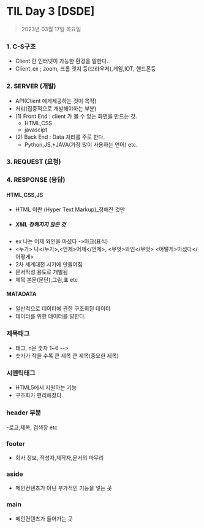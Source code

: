# TIL Day 3 [DSDE]

> 2023년 03월 17일 목요일

### 1. C-S구조

- Client 란 인터넷이 가능한 환경을 말한다.
- Client_ex ; zoom, 크롬 엣지 등(브라우저),게임,IOT, 핸드폰등

### 2. SERVER (개발)

- API(Client 에게제공하는 것이 목적)
- 처리(집중적으로 개발해야하는 부분)
- (1) Front End : client 가 볼 수 있는 화면을 만드는 것.
  - HTML,CSS
  - javascipt
- (2) Back End : Data 처리를 주로 한다.
  - Python,JS,\*JAVA(가장 많이 사용하는 언어) etc.

### 3. REQUEST (요청)

### 4. RESPONSE (응답)

#### HTML,CSS,JS

- HTML 이란 (Hyper Text Markup)\_정해진 것만
- ##### XML 정해지지 않은 것
- ex 나는 어제 와인을 마셨다 ->마크(표식)
- <누가> 나</누가>,<언제>어제</언제>, <무엇>와인</무엇> <어떻게>마셨다</어떻게>
- 2차 세계대전 시기에 만들어짐
- 문서작성 용도로 개발됨
- 제목 본문(문단),그림,표 etc

#### MATADATA

- 일반적으로 데이터에 관한 구조회된 데이터
- 데이터를 위한 데이터를 말한다.

### 제목태그

- 태그, n은 숫자 1~6 -->
- 숫자가 작을 수록 큰 제목 큰 제목(중요한 제목)

### 시멘틱태그

- HTML5에서 지원하는 기능
- 구조화가 편리해졌다.

### header 부분

-로고,제목, 검색창 etc

### footer

- 회사 정보, 작성자,제작자,문서의 마무리

### aside

- 메인컨텐츠가 아닌 부가적인 기능을 넣는 곳

### main

- 메인컨텐츠가 들어가는 곳
